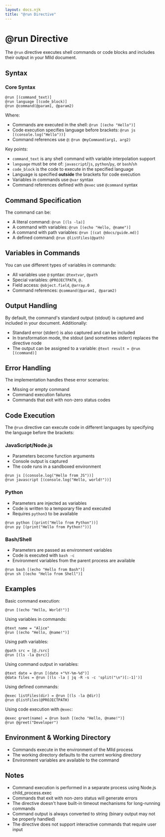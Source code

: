 ```yaml
---
layout: docs.njk
title: "@run Directive"
---
```


# @run Directive

The `@run` directive executes shell commands or code blocks and includes their output in your Mlld document.

## Syntax

### Core Syntax
```mlld
@run [(command_text)]
@run language [(code_block)]
@run @command(@param1, @param2)
```

Where:
- Commands are executed in the shell: `@run [(echo "Hello")]`
- Code execution specifies language before brackets: `@run js [(console.log("Hello"))]`
- Command references use `@`: `@run @myCommand(arg1, arg2)`

Key points:
- `command_text` is any shell command with variable interpolation support
- `language` must be one of: `javascript`/`js`, `python`/`py`, or `bash`/`sh`
- `code_block` is the code to execute in the specified language
- Language is specified **outside** the brackets for code execution
- Variables in commands use `@var` syntax
- Command references defined with `@exec` use `@command` syntax

## Command Specification

The command can be:
- A literal command: `@run [(ls -la)]`
- A command with variables: `@run [(echo "Hello, @name")]`
- A command with path variables: `@run [(cat @docs/guide.md)]`
- A defined command: `@run @listFiles(@path)`

## Variables in Commands

You can use different types of variables in commands:
- All variables use `@` syntax: `@textvar`, `@path`
- Special variables: `@PROJECTPATH`, `@.`
- Field access: `@object.field`, `@array.0`
- Command references: `@command(@param1, @param2)`

## Output Handling

By default, the command's standard output (stdout) is captured and included in your document. Additionally:

- Standard error (stderr) is also captured and can be included
- In transformation mode, the stdout (and sometimes stderr) replaces the directive node
- The output can be assigned to a variable: `@text result = @run [(command)]`

## Error Handling

The implementation handles these error scenarios:
- Missing or empty command
- Command execution failures
- Commands that exit with non-zero status codes

## Code Execution

The `@run` directive can execute code in different languages by specifying the language before the brackets:

### JavaScript/Node.js
- Parameters become function arguments
- Console output is captured
- The code runs in a sandboxed environment

```mlld
@run js [(console.log("Hello from JS"))]
@run javascript [(console.log("Hello, world!"))]
```

### Python
- Parameters are injected as variables
- Code is written to a temporary file and executed
- Requires `python3` to be available

```mlld
@run python [(print("Hello from Python"))]
@run py [(print("Hello from Python!"))]
```

### Bash/Shell
- Parameters are passed as environment variables
- Code is executed with `bash -c`
- Environment variables from the parent process are available

```mlld
@run bash [(echo "Hello from Bash")]
@run sh [(echo "Hello from Shell")]
```

## Examples

Basic command execution:
```mlld
@run [(echo "Hello, World!")]
```

Using variables in commands:
```mlld
@text name = "Alice"
@run [(echo "Hello, @name!")]
```

Using path variables:
```mlld
@path src = [@./src]
@run [(ls -la @src)]
```

Using command output in variables:
```mlld
@text date = @run [(date +"%Y-%m-%d")]
@data files = @run [(ls -la | jq -R -s -c 'split("\n")[:-1]')]
```

Using defined commands:
```mlld
@exec listFiles(dir) = @run [(ls -la @dir)]
@run @listFiles(@PROJECTPATH)
```

Using code execution with `@exec`:
```mlld
@exec greet(name) = @run bash [(echo "Hello, @name!")]
@run @greet("Developer")
```

## Environment & Working Directory

- Commands execute in the environment of the Mlld process
- The working directory defaults to the current working directory
- Environment variables are available to the command

## Notes

- Command execution is performed in a separate process using Node.js child_process.exec
- Commands that exit with non-zero status will generate errors
- The directive doesn't have built-in timeout mechanisms for long-running commands
- Command output is always converted to string (binary output may not be properly handled)
- The directive does not support interactive commands that require user input